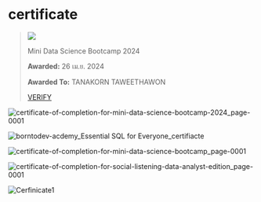 # certificate
> [![](https://api.badgr.io/public/assertions/UbnJFp3-StOyKiLP7sH2Ew/image)](https://api.badgr.io/public/assertions/UbnJFp3-StOyKiLP7sH2Ew?identity__email=tanakornit1407%40gmail.com)
> 
> Mini Data Science Bootcamp 2024
> 
> **Awarded:** 26 เม.ย. 2024
> 
> **Awarded To:** TANAKORN TAWEETHAWON
> 
> [VERIFY](https://badgecheck.io?url=https%3A%2F%2Fapi.badgr.io%2Fpublic%2Fassertions%2FUbnJFp3-StOyKiLP7sH2Ew%3Fidentity__email%3Dtanakornit1407%2540gmail.com&identity__email=tanakornit1407%40gmail.com)
> 
![certificate-of-completion-for-mini-data-science-bootcamp-2024_page-0001](https://github.com/slowhandc1ap/certificate/assets/120072774/45ac4d4e-12e8-4475-bf98-2dcc7aae7be0)


![borntodev-acdemy_Essential SQL for Everyone_certifiacte](https://github.com/slowhandc1ap/certificate/assets/120072774/a8ba9e67-352a-4c55-a9de-b3387e6b2fa0)

![certificate-of-completion-for-mini-data-science-bootcamp_page-0001](https://github.com/slowhandc1ap/certificate/assets/120072774/827f5049-a63c-441f-8a4e-53dcd0232801)

![certificate-of-completion-for-social-listening-data-analyst-edition_page-0001](https://github.com/slowhandc1ap/certificate/assets/120072774/744287f9-1330-4cfa-8e66-59f85411f7c2)


![Cerfinicate1](https://github.com/slowhandc1ap/certificate/assets/120072774/aed080bb-f063-482d-a674-d3813cda9775)
